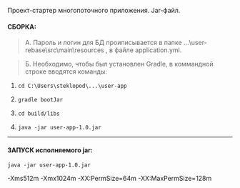 Проект-стартер многопоточного приложения. Jar-файл.

#### СБОРКА:
> A. Пароль и логин для БД проиписывается в папке ...\user-rebase\src\main\resources , в файле application.yml.

> Б. Необходимо, чтобы был установлен Gradle, в коммандной строке вводятся команды:

1. `cd C:\Users\steklopod\...\user-app`

2. `gradle bootJar`

3. `cd build/libs`

4. `java -jar user-app-1.0.jar`

-------------------------------------
####  ЗАПУСК исполняемого jar:

`java -jar user-app-1.0.jar`


-Xms512m -Xmx1024m -XX:PermSize=64m -XX:MaxPermSize=128m


